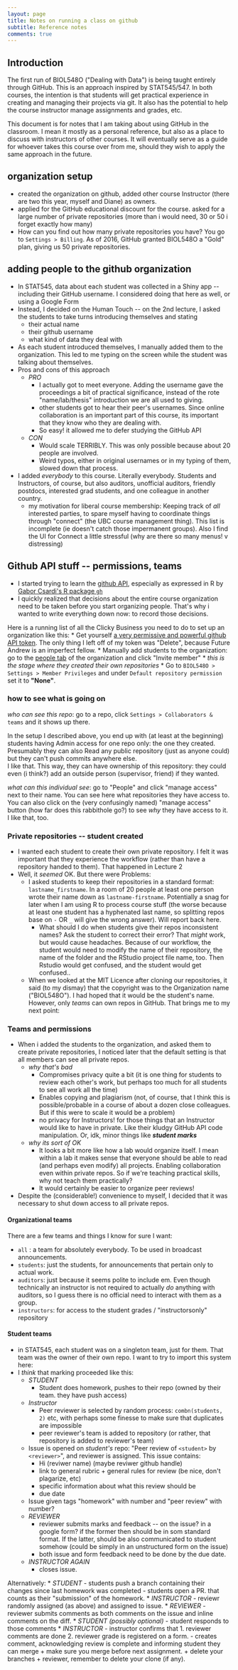 ```yaml
---
layout: page
title: Notes on running a class on github
subtitle: Reference notes
comments: true
---
```


## Introduction

The first run of BIOL548O ("Dealing with Data") is being taught entirely through GitHub. This is an approach inspired by STAT545/547. In both courses, the intention is that students will get practical experience in creating and managing their projects via git. It also has the potential to help the course instructor manage assignments and grades, etc.

This document is for notes that I am taking about using GitHub in the classroom. I mean it mostly as a personal reference, but also as a place to discuss with instructors of other courses. It will eventually serve as a guide for whoever takes this course over from me, should they wish to apply the same approach in the future.

## organization setup

* created the organization on github, added other course Instructor (there are two this year, myself and Diane) as owners. 
* applied for the GitHub educational discount for the course. asked for a large number of private repositories (more than i would need, 30 or 50 i forget exactly how many)
* How can you find out how many private repositories you have? You go to `Settings > Billing`. As of 2016, GitHub granted BIOL548O a "Gold" plan, giving us 50 private repositories. 

## adding people to the github organization

* In STAT545, data about each student was collected in a Shiny app -- including their GitHub username. I considered doing that here as well, or using a Google Form
* Instead, I decided on the Human Touch -- on the 2nd lecture, I asked the students to take turns introducing themselves and stating  
    - their actual name
    - their github username
    - what kind of data they deal with
* As each student introduced themselves, I manually added them to the organization. This led to me typing on the screen while the student was talking about themselves. 
* Pros and cons of this approach
    - *PRO* 
        + I actually got to meet everyone. Adding the username gave the proceedings a bit of practical significance, instead of the rote "name/lab/thesis" introduction we are all used to giving.
        + other students got to hear their peer's usernames. Since online collaboration is an important part of this course, its important that they know who they are dealing with.
        + So easy! it allowed me to defer studying the GitHub API
    - *CON*
        + Would scale TERRIBLY. This was only possible because about 20 people are involved.
        + Weird typos, either in original usernames or in my typing of them, slowed down that process.
* I added *everybody* to this course. Literally everybody. Students and Instructors, of course, but also auditors, unofficial auditors, friendly postdocs, interested grad students, and one colleague in another country. 
    - my motivation for liberal course membership: Keeping track of _all_ interested parties, to spare myself having to coordinate things through "connect" (the UBC course management thing). This list is incomplete (ie doesn't catch those impermanent groups). Also I find the UI for Connect a little stressful (why are there so many menus! v distressing)

## Github API stuff -- permissions, teams

* I started trying to learn the [github API](https://developer.github.com/v3/), especially as expressed in R by [Gabor Csardi's R package `gh`](https://github.com/gaborcsardi/gh)
* I quickly realized that decisions about the entire course organization need to be taken before you start organizing people. That's why i wanted to write everything down now: to record those decisions.

Here is a running list of all the Clicky Business you need to do to set up an organization like this:
    * Get yourself [a very permissive and powerful github API token](https://github.com/settings/tokens). The only thing I left off of my token was "Delete", because Future Andrew is an imperfect fellow.
    * Manually add students to the organization: go to the [people tab](https://github.com/orgs/BIOL548O/people) of the organization and click "Invite member"
    * _this is the stage where they created their own repositories_
    * Go to `BIOL548O > Settings > Member Privileges` and under `Default repository permission` set it to **"None"**.

### how to see what is going on

*who can see this repo*: go to a repo, click `Settings > Collaborators & teams` and it shows up there. 

In the setup I described above, you end up with (at least at the beginning) students having Admin access for one repo only: the one they created. Presumably they can also Read any public repository (just as anyone could) but they can't push commits anywhere else.  
I like that. This way, they can have ownership of this repository: they could even (i think?) add an outside person (supervisor, friend) if they wanted.

*what can this individual see*: go to "People" and click "manage access" next to their name. You can see here what repositories they have access to. You can also click on the (very confusingly named) "manage access" button (how far does this rabbithole go?) to see *why* they have access to it. I like that, too.
   

### Private repositories -- student created

* I wanted each student to create their own private repository. I felt it was important that they experience the workflow (rather than have a repository handed to them). That happened in Lecture 2
* Well, it _seemed_ OK. But there were Problems:
    - I asked students to keep their repositories in a standard format: `lastname_firstname`. In a room of 20 people at least one person wrote their name down as `lastname-firstname`. Potentially a snag for later when I am using R to process course stuff (the worse because at least one student has a hyphenated last name, so splitting repos base on `-` OR `_` will give the wrong answer). Will report back here.
        + What should I do when students give their repos inconsistent names? Ask the student to correct their error? That *might* work, but would cause headaches. Because of our workflow, the student would need to modify the name of their repository, the name of the folder and the RStudio project file name, too. Then Rstudio would get confused, and the student would get confused..
    - When we looked at the MIT Licence after cloning our repositories, it said (to my dismay) that the copyright was to the Organization name ("BIOL548O"). I had hoped that it would be the student's name. However, only *teams* can own repos in GitHub. That brings me to my next point:

### Teams and permissions

* When i added the students to the organization, and asked them to create private repositories, I noticed later that the default setting is that all members can see all private repos.
    - *why that's bad* 
        + Compromises privacy quite a bit (it is one thing for students to review each other's work, but perhaps too much for all students to see all work all the time)
        + Enables copying and plagiarism (not, of course, that I think this is possible/probable in a course of about a dozen close colleagues. But if this were to scale it would be a problem)
        + no privacy for Instructors! for those things that an Instructor would like to have in private. Like their kludgy GitHub API code manipulation. Or, idk, minor things like ***student marks***
    - *why its sort of OK*
        + It looks a bit more like how a lab would organize itself. I mean within a lab it makes sense that everyone should be able to read (and perhaps even modify) all projects. Enabling collaboration even within private repos. So if we're teaching practical skills, why not teach them practically?
        + It would certainly be easier to organize peer reviews!
* Despite the (considerable!) convenience to myself, I decided that it was necessary to shut down access to all private repos.

#### Organizational teams

There are a few teams and things I know for sure I want:
* `all` : a team for absolutely everybody. To be used in broadcast announcements.
* `students`: just the students, for announcements that pertain only to actual work.
* `auditors`: just because it seems polite to include em. Even though technically an instructor is not required to actually *do* anything with auditors, so I guess there is no official need to interact with them as a group.
* `instructors`: for access to the student grades / "instructorsonly" repository

#### Student teams

* in STAT545, each student was on a singleton team, just for them. That team was the owner of their own repo. I want to try to import this system here:
* I _think_ that marking proceeded like this: 
    - *STUDENT*
        + Student does homework, pushes to their repo (owned by their team. they have push access)
    - *Instructor*
        + Peer reviewer is selected by random process: `combn(students, 2)` etc, with perhaps some finesse to make sure that duplicates are impossible
        + peer reviewer's team is added to repository (or rather, that repository is added to reviewer's team)
    - Issue is opened on _student's_ repo: "Peer review of `<student>` by `<reviewer>`", and reviewer is assigned.  This issue contains:
        + Hi (reviwer name) (maybe reviwer github handle)
        + link to general rubric + general rules for review (be nice, don't plagarize, etc)
        + specific information about what this review should be
        + due date
    - Issue given tags "homework" with number and "peer review" with number? 
    - *REVIEWER*
        + reviewer submits marks and feedback -- on the issue? in a google form? if the former then should be in som standard format. If the latter, should be also communicated to student somehow (could be simply in an unstructured form on the issue)
        + both issue and form feedback need to be done by the due date.
    - *INSTRUCTOR AGAIN*
        + closes issue.

Alternatively:
    * *STUDENT*
        - students push a branch containing their changes since last homework was completed
        - students open a PR. that counts as their "submission" of the homework.
    * *INSTRUCTOR*
        - reviewr randomly assigned (as above) and assigned to issue.
    * *REVIEWER*
        - reviewer submits comments as both comments on the issue and inline comments on the diff.
    * *STUDENT (possibly optional)*
        - student responds to those comments
    * *INSTRUCTOR*
        - instructor confirms that 
            1. reviewer comments are done 
            2. reviewer grade is registered on a form.
        - creates comment, acknowledging review is complete and informing student they can merge
            + make sure you merge before next assignment.
            + delete your branches
            + reviewer, remember to delete your clone (if any).
